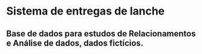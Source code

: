 # Sistema de entregas de lanche
## Base de dados para estudos de Relacionamentos e Análise de dados, dados fictícios.

